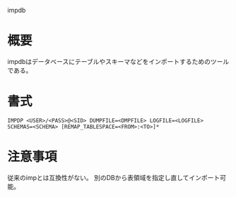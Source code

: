 impdb

# 概要
impdbはデータベースにテーブルやスキーマなどをインポートするためのツールである。

# 書式
    IMPDP <USER>/<PASS>@<SID> DUMPFILE=<DMPFILE> LOGFILE=<LOGFILE> SCHEMAS=<SCHEMA> [REMAP_TABLESPACE=<FROM>:<TO>]*

# 注意事項
従来のimpとは互換性がない。
別のDBから表領域を指定し直してインポート可能。
